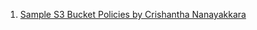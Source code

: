 
1. [Sample S3 Bucket Policies by Crishantha Nanayakkara](https://crishantha.medium.com/sample-s3-bucket-policies-part-01-dcdd62772da5)